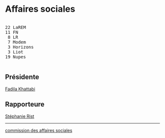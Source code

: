 Affaires sociales
=================


<pre class="composition">

22 LaREM
11 FN
 8 LR
 7 Modem
 3 Horizons
 3 Liot
19 Nupes

</pre>


Présidente
----------

[Fadila Khattabi][présidente]


Rapporteure
-----------

[Stéphanie Rist][rapporteure]


<hr class="separator">

[commission des affaires sociales][officiel]



[présidente]: https://www.assemblee-nationale.fr/dyn/deputes/PA719186
[rapporteure]: https://www.assemblee-nationale.fr/dyn/deputes/PA720066
[officiel]: https://www.assemblee-nationale.fr/dyn/16/organes/commissions-permanentes/affaires-sociales/composition
